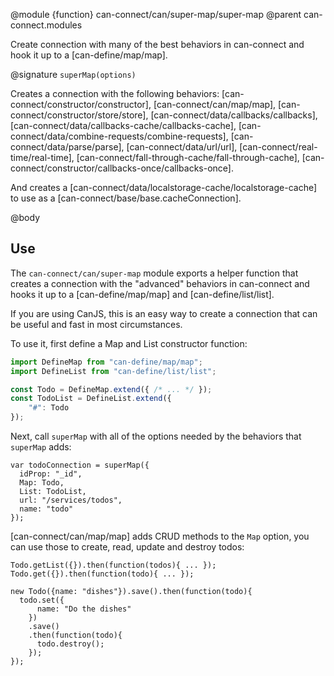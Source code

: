 @module {function} can-connect/can/super-map/super-map
@parent can-connect.modules

Create connection with many of the best behaviors in can-connect and hook it up to
a [can-define/map/map].

@signature `superMap(options)`

  Creates a connection with the following behaviors: [can-connect/constructor/constructor],
  [can-connect/can/map/map],
  [can-connect/constructor/store/store],
  [can-connect/data/callbacks/callbacks],
  [can-connect/data/callbacks-cache/callbacks-cache],
  [can-connect/data/combine-requests/combine-requests],
  [can-connect/data/parse/parse],
  [can-connect/data/url/url],
  [can-connect/real-time/real-time],
  [can-connect/fall-through-cache/fall-through-cache],
  [can-connect/constructor/callbacks-once/callbacks-once].

  And creates a [can-connect/data/localstorage-cache/localstorage-cache] to use as a [can-connect/base/base.cacheConnection].

@body

## Use

The `can-connect/can/super-map` module exports a helper function that creates a connection
with the "advanced" behaviors in can-connect and hooks it up to a [can-define/map/map]
and [can-define/list/list].

If you are using CanJS, this is an easy way to create a connection that can be useful and
fast in most circumstances.

To use it, first define a Map and List constructor function:

```js
import DefineMap from "can-define/map/map";
import DefineList from "can-define/list/list";

const Todo = DefineMap.extend({ /* ... */ });
const TodoList = DefineList.extend({
	"#": Todo
});
```

Next, call `superMap` with all of the options needed by the behaviors that `superMap` adds:

```
var todoConnection = superMap({
  idProp: "_id",
  Map: Todo,
  List: TodoList,
  url: "/services/todos",
  name: "todo"
});
```

[can-connect/can/map/map] adds CRUD methods to the `Map` option, you can use those to create,
read, update and destroy todos:

```
Todo.getList({}).then(function(todos){ ... });
Todo.get({}).then(function(todo){ ... });

new Todo({name: "dishes"}).save().then(function(todo){
  todo.set({
      name: "Do the dishes"
    })
    .save()
    .then(function(todo){
      todo.destroy();
    });
});
```
